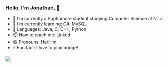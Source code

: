 ### Hello, I'm Jonathan,  👋

- 🔭 I’m currently a Sophomore student studying Computer Science at NTU 
- 🌱 I’m currently learning: C#, MySQL
- 🤔 Languages: Java, C, C++, Python
- 📫 How to reach me: Linked
- 😄 Pronouns: He/Him
- ⚡ Fun fact: I love to play bridge!

<img src="https://github-readme-stats.vercel.app/api?username=jonathannghj&&show_icons=true&title_color=ffffff&icon_color=bb2acf&text_color=daf7dc&bg_color=151515">
